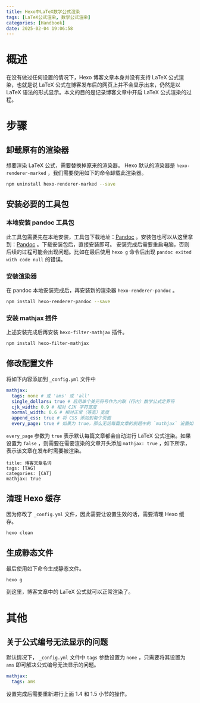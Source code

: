 ```yaml
---
title: Hexo中LaTeX数学公式渲染
tags: [LaTeX公式渲染, 数学公式渲染]
categories: [Handbook]
date: 2025-02-04 19:06:58
---
```



# 概述
在没有做过任何设置的情况下，Hexo 博客文章本身并没有支持 LaTeX 公式渲染，也就是说 LaTeX 公式在博客发布后的网页上并不会显示出来，仍然是以 LaTeX 语法的形式显示。本文的目的是记录博客文章中开启 LaTeX 公式渲染的过程。

# 步骤
## 卸载原有的渲染器
想要渲染 LaTeX 公式，需要替换掉原来的渲染器。 Hexo 默认的渲染器是 `hexo-renderer-marked` ，我们需要使用如下的命令卸载此渲染器。
```bash
npm uninstall hexo-renderer-marked --save
```

## 安装必要的工具包
### 本地安装 pandoc 工具包
此工具包需要先在本地安装，工具包下载地址：[Pandoc](https://pandoc.org/getting-started.html) 。安装包也可以从这里拿到：[Pandoc](../images/Hexo中LaTeX数学公式渲染/pandoc-3.6.2-windows-x86_64.msi) 。下载安装包后，直接安装即可。
安装完成后需要重启电脑，否则后续的过程可能会出现问题。比如在最后使用 `hexo g` 命令后出现 `pandoc exited with code null` 的错误。

### 安装渲染器
在 pandoc 本地安装完成后，再安装新的渲染器 `hexo-renderer-pandoc` 。
```bash
npm install hexo-renderer-pandoc --save
```

### 安装 mathjax 插件
上述安装完成后再安装 `hexo-filter-mathjax` 插件。
```bash
npm install hexo-filter-mathjax
```

## 修改配置文件
将如下内容添加到 `_config.yml` 文件中
```yml
mathjax:
  tags: none # 或 'ams' 或 'all'
  single_dollars: true # 启用单个美元符号作为内联（行内）数学公式定界符
  cjk_width: 0.9 # 相对 CJK 字符宽度
  normal_width: 0.6 # 相对正常（等宽）宽度
  append_css: true # 将 CSS 添加到每个页面
  every_page: true # 如果为 true，那么无论每篇文章的前题中的 `mathjax` 设置如何，每页都将由 mathjax 呈现
```
`every_page` 参数为 `true` 表示默认每篇文章都会自动进行 LaTeX 公式渲染。如果设置为 `false` ，则需要在需要渲染的文章开头添加 `mathjax: true` ，如下所示，表示该文章在发布时需要被渲染。
```
title: 博客文章名词
tags: [TAG]
categories: [CAT]
mathjax: true
```

## 清理 Hexo 缓存
因为修改了 `_config.yml` 文件，因此需要让设置生效的话，需要清理 Hexo 缓存。
```bash
hexo clean
```

## 生成静态文件
最后使用如下命令生成静态文件。
```bash
hexo g
```
到这里，博客文章中的 LaTeX 公式就可以正常渲染了。

# 其他
## 关于公式编号无法显示的问题
默认情况下， `_config.yml` 文件中 `tags` 参数设置为 `none` ，只需要将其设置为 `ams` 即可解决公式编号无法显示的问题。
```yml
mathjax:
  tags: ams
```
设置完成后需要重新进行上面 1.4 和 1.5 小节的操作。
